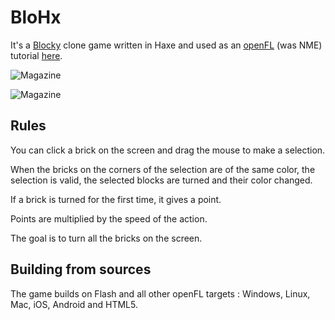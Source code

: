# BloHx

It's a [Blocky](http://www.dopamyne.net/j-201.html) clone game written in Haxe and used as an [openFL](http:///www.openfl.org) (was NME) tutorial [here](http://mromecki.fr/blog/post/blohx-from-flash-to-nme-windows-osx-linux-android-ios-blackberry-html5).

![Magazine](http://mromecki.fr/blog/post/47/screenshot1.jpg)

![Magazine](http://mromecki.fr/blog/post/47/screenshot2.jpg)
	
## Rules

You can click a brick on the screen and drag the mouse to make a selection.

When the bricks on the corners of the selection are of the same color, the selection is valid, the selected blocks are turned and their color changed.

If a brick is turned for the first time, it gives a point.

Points are multiplied by the speed of the action.

The goal is to turn all the bricks on the screen.

## Building from sources

The game builds on Flash and all other openFL targets : Windows, Linux, Mac, iOS, Android and HTML5.